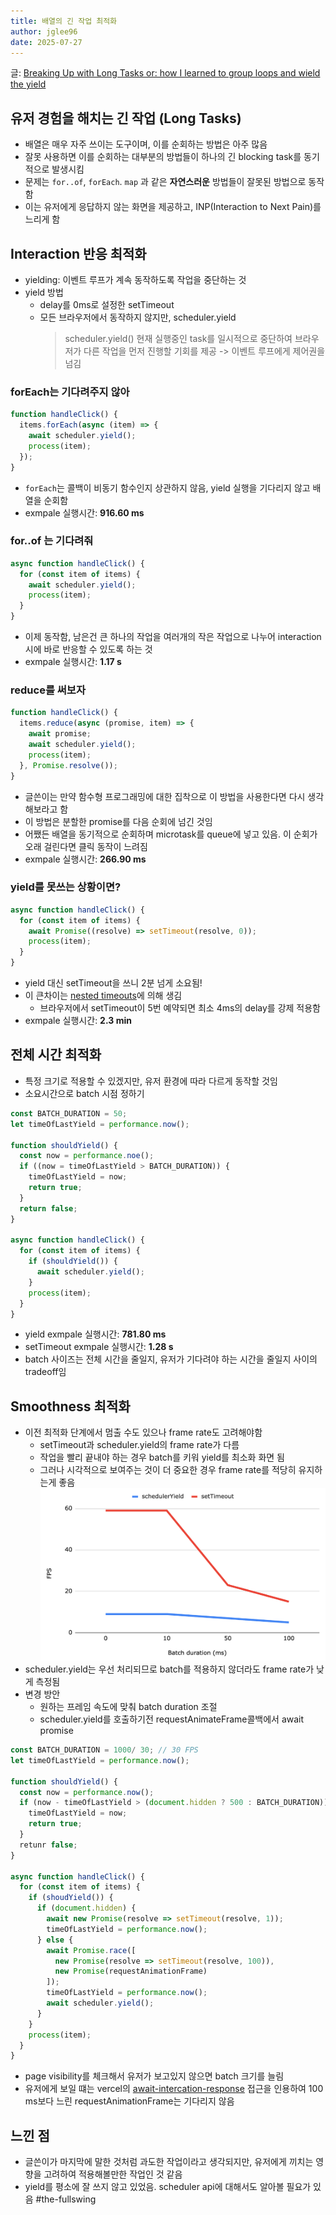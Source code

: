 ```yaml
---
title: 배열의 긴 작업 최적화
author: jglee96
date: 2025-07-27
---
```


글: [Breaking Up with Long Tasks or: how I learned to group loops and wield the yield](https://calendar.perfplanet.com/2024/breaking-up-with-long-tasks-or-how-i-learned-to-group-loops-and-wield-the-yield/)

## 유저 경험을 해치는 긴 작업 (Long Tasks)

- 배열은 매우 자주 쓰이는 도구이며, 이를 순회하는 방법은 아주 많음
- 잘못 사용하면 이를 순회하는 대부분의 방법들이 하나의 긴 blocking task를 동기적으로 발생시킴
- 문제는 `for..of`, `forEach`. `map` 과 같은 **자연스러운** 방법들이 잘못된 방법으로 동작함
- 이는 유저에게 응답하지 않는 화면을 제공하고, INP(Interaction to Next Pain)를 느리게 함

## Interaction 반응 최적화

- yielding: 이벤트 루프가 계속 동작하도록 작업을 중단하는 것
- yield 방법
  - delay를 0ms로 설정한 setTimeout
  - 모든 브라우저에서 동작하지 않지만, scheduler.yield
    > scheduler.yield()
    > 현재 실행중인 task를 일시적으로 중단하여 브라우저가 다른 작업을 먼저 진행할 기회를 제공
    > -> 이벤트 루프에게 제어권을 넘김

### forEach는 기다려주지 않아

```js
function handleClick() {
  items.forEach(async (item) => {
    await scheduler.yield();
    process(item);
  });
}
```

- `forEach`는 콜백이 비동기 함수인지 상관하지 않음, yield 실행을 기다리지 않고 배열을 순회함
- exmpale 실행시간: **916.60 ms**

### for..of 는 기다려줘

```js
async function handleClick() {
  for (const item of items) {
    await scheduler.yield();
    process(item);
  }
}
```

- 이제 동작함, 남은건 큰 하나의 작업을 여러개의 작은 작업으로 나누어 interaction시에 바로 반응할 수 있도록 하는 것
- exmpale 실행시간: **1.17 s**

### reduce를 써보자

```js
function handleClick() {
  items.reduce(async (promise, item) => {
    await promise;
    await scheduler.yield();
    process(item);
  }, Promise.resolve());
}
```

- 글쓴이는 만약 함수형 프로그래밍에 대한 집착으로 이 방법을 사용한다면 다시 생각해보라고 함
- 이 방법은 분할한 promise를 다음 순회에 넘긴 것임
- 어쨌든 배열을 동기적으로 순회하며 microtask를 queue에 넣고 있음. 이 순회가 오래 걸린다면 클릭 동작이 느려짐
- exmpale 실행시간: **266.90 ms**

### yield를 못쓰는 상황이면?

```js
async function handleClick() {
  for (const item of items) {
    await Promise((resolve) => setTimeout(resolve, 0));
    process(item);
  }
}
```

- yield 대신 setTimeout을 쓰니 2분 넘게 소요됨!
- 이 큰차이는 [nested timeouts](https://developer.mozilla.org/en-US/docs/Web/API/Window/setTimeout#reasons_for_delays_longer_than_specified)에 의해 생김
  - 브라우저에서 setTimeout이 5번 예약되면 최소 4ms의 delay를 강제 적용함
- exmpale 실행시간: **2.3 min**

## 전체 시간 최적화

- 특정 크기로 적용할 수 있겠지만, 유저 환경에 따라 다르게 동작할 것임
- 소요시간으로 batch 시점 정하기

```js
const BATCH_DURATION = 50;
let timeOfLastYield = performance.now();

function shouldYield() {
  const now = performance.noe();
  if ((now = timeOfLastYield > BATCH_DURATION)) {
    timeOfLastYield = now;
    return true;
  }
  return false;
}

async function handleClick() {
  for (const item of items) {
    if (shouldYield()) {
      await scheduler.yield();
    }
    process(item);
  }
}
```

- yield exmpale 실행시간: **781.80 ms**
- setTimeout exmpale 실행시간: **1.28 s**
- batch 사이즈는 전체 시간을 줄일지, 유저가 기다려야 하는 시간을 줄일지 사이의 tradeoff임

## Smoothness 최적화

- 이전 최적화 단계에서 멈출 수도 있으나 frame rate도 고려해야함
  - setTimeout과 scheduler.yield의 frame rate가 다름
  - 작업을 빨리 끝내야 하는 경우 batch를 키워 yield를 최소화 화면 됨
  - 그러나 시각적으로 보여주는 것이 더 중요한 경우 frame rate를 적당히 유지하는게 좋음
    ![image](./0727-jglee96-1.png)
- scheduler.yield는 우선 처리되므로 batch를 적용하지 않더라도 frame rate가 낮게 측정됨
- 변경 방안
  - 원하는 프레임 속도에 맞춰 batch duration 조절
  - scheduler.yield를 호출하기전 requestAnimateFrame콜백에서 await promise

```js
const BATCH_DURATION = 1000/ 30; // 30 FPS
let timeOfLastYield = performance.now();

function shouldYield() {
  const now = performance.now();
  if (now - timeOfLastYield > (document.hidden ? 500 : BATCH_DURATION)) {
    timeOfLastYield = now;
    return true;
  }
  retunr false;
}

async function handleClick() {
  for (const item of items) {
    if (shoudYield()) {
      if (document.hidden) {
        await new Promise(resolve => setTimeout(resolve, 1));
        timeOfLastYield = performance.now();
      } else {
        await Promise.race([
          new Promise(resolve => setTimeout(resolve, 100)),
          new Promise(requestAnimationFrame)
        ]);
        timeOfLastYield = performance.now();
        await scheduler.yield();
      }
    }
    process(item);
  }
}
```

- page visibility를 체크해서 유저가 보고있지 않으면 batch 크기를 늘림
- 유저에게 보일 떄는 vercel의 [await-intercation-response](https://vercel.com/blog/demystifying-inp-new-tools-and-actionable-insights#the-implementation) 접근을 인용하여 100 ms보다 느린 requestAnimationFrame는 기다리지 않음

## 느낀 점

- 글쓴이가 마지막에 말한 것처럼 과도한 작업이라고 생각되지만, 유저에게 끼치는 영향을 고려하여 적용해볼만한 작업인 것 같음
- yield를 평소에 잘 쓰지 않고 있었음. scheduler api에 대해서도 알아볼 필요가 있음
  #the-fullswing
